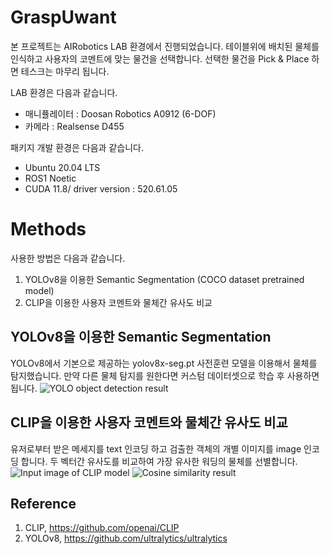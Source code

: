 # GraspUwant

 

 본 프로젝트는 AIRobotics LAB 환경에서 진행되었습니다.
 테이블위에 배치된 물체를 인식하고 사용자의 코멘트에 맞는 물건을 선택합니다.
 선택한 물건을 Pick & Place 하면 테스크는 마무리 됩니다.

LAB 환경은 다음과 같습니다.

 - 매니퓰레이터 : Doosan Robotics A0912 (6-DOF)
 - 카메라 : Realsense D455

패키지 개발 환경은 다음과 같습니다.

 - Ubuntu 20.04 LTS
 - ROS1 Noetic
 - CUDA 11.8/ driver version : 520.61.05


# Methods
사용한 방법은 다음과 같습니다.
 1. YOLOv8을 이용한 Semantic Segmentation (COCO dataset pretrained model)
 2. CLIP을 이용한 사용자 코멘트와 물체간 유사도 비교

## YOLOv8을 이용한 Semantic Segmentation

YOLOv8에서 기본으로 제공하는 yolov8x-seg.pt 사전훈련 모델을 이용해서 물체를 탐지했습니다. 만약 다른 물체 탐지를 원한다면 커스텀 데이터셋으로 학습 후 사용하면 됩니다.
![YOLO object detection result](https://drive.google.com/file/d/1sTs89NnW1_lHh9LPAJAXqIfDcZ2lPweN/view?usp=drive_link)

## CLIP을 이용한 사용자 코멘트와 물체간 유사도 비교

유저로부터 받은 메세지를 text 인코딩 하고 검출한 객체의 개별 이미지를 image 인코딩 합니다. 두 벡터간 유사도를 비교하여 가장 유사한 워딩의 물체를 선별합니다.
![Input image of CLIP model](https://drive.google.com/file/d/1icyAGEBMaWFt5L5eYijT6cBlnylDeEUR/view?usp=sharing)
![Cosine similarity result](https://drive.google.com/file/d/1eS-y3ipvmz2ub8_OnYJQCJPrs7eWaCPm/view?usp=sharing)


## Reference

 1. CLIP, https://github.com/openai/CLIP
 2. YOLOv8, https://github.com/ultralytics/ultralytics
